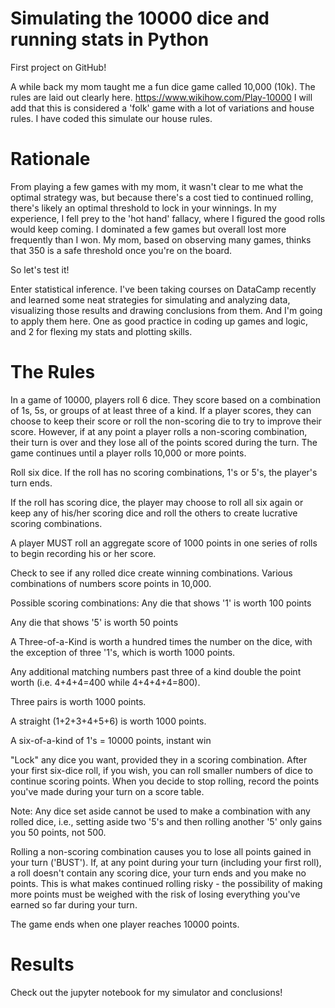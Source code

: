 # Simulating the 10000 dice and running stats in Python 
First project on GitHub!

A while back my mom taught me a fun dice game called 10,000 (10k). The rules are laid out clearly here. https://www.wikihow.com/Play-10000
I will add that this is considered a 'folk' game with a lot of variations and house rules. I have coded this simulate our house rules.


# Rationale
From playing a few games with my mom, it wasn't clear to me what the optimal strategy was, but because there's a cost tied to continued rolling, there's likely an optimal threshold to lock in your winnings. In my experience, I fell prey to the 'hot hand' fallacy, where I figured the good rolls would keep coming. I dominated a few games but overall lost more frequently than I won. My mom, based on observing many games, thinks that 350 is a safe threshold once you're on the board. 

So let's test it! 

Enter statistical inference. I've been taking courses on DataCamp recently and learned some neat strategies for simulating and analyzing data, visualizing those results and drawing conclusions from them. And I'm going to apply them here. One as good practice in coding up games and logic, and 2 for flexing my stats and plotting skills.


# The Rules
In a game of 10000, players roll 6 dice. They score based on a combination of 1s, 5s, or groups of at least three of a kind. If a player scores, they can choose to keep their score or roll the non-scoring die to try to improve their score. However, if at any point a player rolls a non-scoring combination, their turn is over and they lose all of the points scored during the turn. The game continues until a player rolls 10,000 or more points. 

Roll six dice. If the roll has no scoring combinations, 1's or 5's, the player's turn ends. 

If the roll has scoring dice, the player may choose to roll all six again or keep any of his/her scoring dice and roll the others to create lucrative scoring combinations. 

A player MUST roll an aggregate score of 1000 points in one series of rolls to begin recording his or her score. 

Check to see if any rolled dice create winning combinations. Various combinations of numbers score points in 10,000. 

Possible scoring combinations:
  Any die that shows '1' is worth 100 points
  
  Any die that shows '5' is worth 50 points
  
  A Three-of-a-Kind is worth a hundred times the number on the dice, with the exception of three '1's, which is worth 1000 points.
  
  Any additional matching numbers past three of a kind double the point worth (i.e. 4+4+4=400 while 4+4+4+4=800).
  
  Three pairs is worth 1000 points.
  
  A straight (1+2+3+4+5+6) is worth 1000 points.
  
  A six-of-a-kind of 1's = 10000 points, instant win

"Lock" any dice you want, provided they in a scoring combination. After your first six-dice roll, if you wish, you can roll smaller numbers of dice to continue scoring points. When you decide to stop rolling, record the points you've made during your turn on a score table.

Note: Any dice set aside cannot be used to make a combination with any rolled dice, i.e., setting aside two '5's and then rolling another '5' only gains you 50 points, not 500.

Rolling a non-scoring combination causes you to lose all points gained in your turn ('BUST'). If, at any point during your turn (including your first roll), a roll doesn't contain any scoring dice, your turn ends and you make no points. This is what makes continued rolling risky - the possibility of making more points must be weighed with the risk of losing everything you've earned so far during your turn.

The game ends when one player reaches 10000 points.

# Results
Check out the jupyter notebook for my simulator and conclusions!
